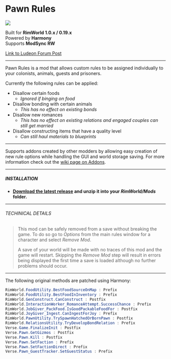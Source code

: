 # Pawn Rules
![](https://img.shields.io/badge/Version-1.0.1-brightgreen.svg)

Built for **RimWorld 1.0.x / 0.19.x**\
Powered by **Harmony**\
Supports **ModSync RW**

[Link to Ludeon Forum Post](https://ludeon.com/forums/index.php?topic=43086.0)

------------

Pawn Rules is a mod that allows custom rules to be assigned individually to your colonists, animals, guests and prisoners.

Currently the following rules can be applied:
- Disallow certain foods
  - *Ignored if binging on food*
- Disallow bonding with certain animals
  - *This has no effect on existing bonds*
- Disallow new romances
  - *This has no effect on existing relations and engaged couples can still get married*
- Disallow constructing items that have a quality level
  - *Can still haul materials to blueprints*

------------

Supports addons created by other modders by allowing easy creation of new rule options while handling the GUI and world storage saving. For more information check out the [wiki page on Addons](https://github.com/Jaxe-Dev/PawnRules/wiki/Addons).

------------

##### INSTALLATION
- **[Download the latest release](https://github.com/Jaxe-Dev/PawnRules/releases/latest) and unzip it into your *RimWorld/Mods* folder.**

------------

###### TECHINICAL DETAILS
>This mod can be safely removed from a save without breaking the game. To do so go to *Options* from the main rules window for a character and select *Remove Mod*.
>
> A save of your world will be made with no traces of this mod and the game will restart. Skipping the *Remove Mod* step will result in errors being displayed the first time a save is loaded although no further problems should occur.

------------

The following original methods are patched using Harmony:
```C#
RimWorld.FoodUtility.BestFoodSourceOnMap : Prefix
RimWorld.FoodUtility.BestFoodInInventory : Prefix
RimWorld.GenConstruct.CanConstruct : Postfix
RimWorld.InteractionWorker_RomanceAttempt.SuccessChance : Prefix
RimWorld.JobGiver_PackFood.IsGoodPackableFoodFor : Postfix
RimWorld.JoyGiver_Ingest.CanIngestForJoy : Prefix
RimWorld.PawnUtility.TrySpawnHatchedOrBornPawn : Postfix
RimWorld.RelationsUtility.TryDevelopBondRelation : Prefix
Verse.Game.FinalizeInit : Postfix
Verse.Pawn.GetGizmos : Postfix
Verse.Pawn.Kill : Postfix
Verse.Pawn.SetFaction : Prefix
Verse.Pawn.SetFactionDirect : Prefix
Verse.Pawn_GuestTracker.SetGuestStatus : Prefix
```
